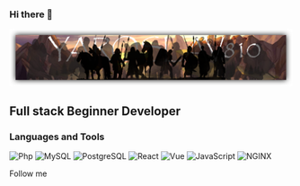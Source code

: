 ### Hi there 👋

[![Header](https://github.com/Yaroslav810/yaroslav810/blob/main/assets/Header.png)](https://github.com/Yaroslav810)

## Full stack Beginner Developer

### Languages and Tools
![Php](https://img.shields.io/badge/-PHP-332828?style=flat&logo=php&logoWidth=20)
![MySQL](https://img.shields.io/badge/-MySQL-332828?style=flat&logo=mysql&logoWidth=20)
![PostgreSQL](https://img.shields.io/badge/-PostgreSQL-332828?style=flat&logo=postgresql&logoWidth=20)
![React](https://img.shields.io/badge/-React-332828?style=flat&logo=react&logoWidth=20)
![Vue](https://img.shields.io/badge/-Vue.JS-332828?style=flat&logo=vue.js&logoWidth=20)
![JavaScript](https://img.shields.io/badge/-JavaScript-332828?style=flat&logo=javascript&logoWidth=20)
![NGINX](https://img.shields.io/badge/-Nginx-332828?style=flat&logo=nginx&logoWidth=20)

Follow me
<!--
**Yaroslav810/yaroslav810** is a ✨ _special_ ✨ repository because its `README.md` (this file) appears on your GitHub profile.

Here are some ideas to get you started:

- 🔭 I’m currently working on ...
- 🌱 I’m currently learning ...
- 👯 I’m looking to collaborate on ...
- 🤔 I’m looking for help with ...
- 💬 Ask me about ...
- 📫 How to reach me: ...
- 😄 Pronouns: ...
- ⚡ Fun fact: ...
-->

